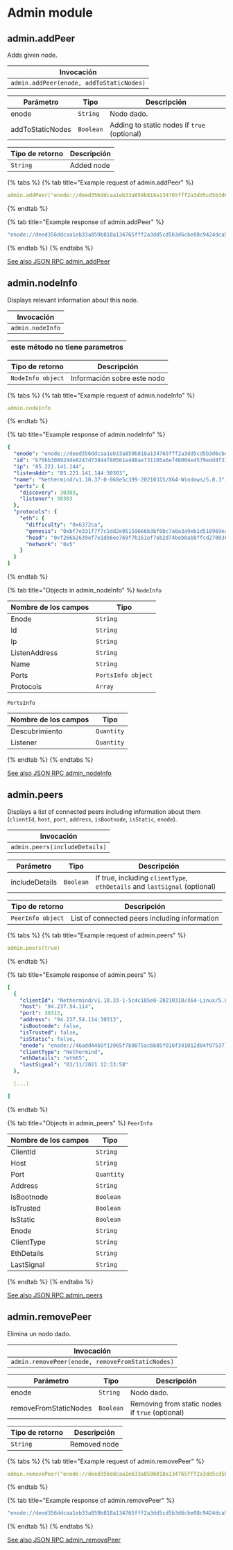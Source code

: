 # Admin module

## admin.addPeer

Adds given node.

| Invocación                               |
| ---------------------------------------- |
| `admin.addPeer(enode, addToStaticNodes)` |

| Parámetro        | Tipo      | Descripción                                 |
| ---------------- | --------- | ------------------------------------------- |
| enode            | `String`  | Nodo dado.                                  |
| addToStaticNodes | `Boolean` | Adding to static nodes if `true` (optional) |

| Tipo de retorno | Descripción |
| --------------- | ----------- |
| `String`        | Added node  |

{% tabs %}
{% tab title="Example request of admin.addPeer" %}
```yaml
admin.addPeer("enode://deed356ddcaa1eb33a859b818a134765fff2a3dd5cd5b3d6cbe08c9424dca53b947bdc1c64e6f1257e29bb2960ac0a4fb56e307f360b7f8d4ddf48024cdb9d68@85.221.141.144:30303", true)
```
{% endtab %}

{% tab title="Example response of admin.addPeer" %}
```yaml
"enode://deed356ddcaa1eb33a859b818a134765fff2a3dd5cd5b3d6cbe08c9424dca53b947bdc1c64e6f1257e29bb2960ac0a4fb56e307f360b7f8d4ddf48024cdb9d68@85.221.141.144:30303"
```
{% endtab %}
{% endtabs %}

[See also JSON RPC admin\_addPeer](https://docs.nethermind.io/nethermind/ethereum-client/json-rpc/admin#admin\_addpeer)

## admin.nodeInfo

Displays relevant information about this node.

| Invocación       |
| ---------------- |
| `admin.nodeInfo` |

| este método no tiene parametros |
| ------------------------------- |

| Tipo de retorno   | Descripción                 |
| ----------------- | --------------------------- |
| `NodeInfo object` | Información sobre este nodo |

{% tabs %}
{% tab title="Example request of admin.nodeInfo" %}
```yaml
admin.nodeInfo
```
{% endtab %}

{% tab title="Example response of admin.nodeInfo" %}
```yaml
{
  "enode": "enode://deed356ddcaa1eb33a859b818a134765fff2a3dd5cd5b3d6cbe08c9424dca53b947bdc1c64e6f1257e29bb2960ac0a4fb56e307f360b7f8d4ddf48024cdb9d68@85.221.141.144:30303",
  "id": "b70bb308924de8247d73844f80561e488ae731105a6ef46004e4579edd4f378a",
  "ip": "85.221.141.144",
  "listenAddr": "85.221.141.144:30303",
  "name": "Nethermind/v1.10.37-0-068e5c399-20210315/X64-Windows/5.0.3",
  "ports": {
    "discovery": 30303,
    "listener": 30303
  },
  "protocols": {
    "eth": {
      "difficulty": "0x6372ca",
      "genesis": "0xbf7e331f7f7c1dd2e05159666b3bf8bc7a8a3a9eb1d518969eab529dd9b88c1a",
      "head": "0xf266b2639ef7e1db6ee769f7b161ef7eb2d74beb0ab8ffcd270036da04b41cd4",
      "network": "0x5"
    }
  }
}
```
{% endtab %}

{% tab title="Objects in admin_nodeInfo" %}
`NodeInfo`

| Nombre de los campos | Tipo               |
| -------------------- | ------------------ |
| Enode                | `String`           |
| Id                   | `String`           |
| Ip                   | `String`           |
| ListenAddress        | `String`           |
| Name                 | `String`           |
| Ports                | `PortsInfo object` |
| Protocols            | `Array`            |

`PortsInfo`

| Nombre de los campos | Tipo       |
| -------------------- | ---------- |
| Descubrimiento       | `Quantity` |
| Listener             | `Quantity` |
{% endtab %}
{% endtabs %}

[See also JSON RPC admin\_nodeInfo](https://docs.nethermind.io/nethermind/ethereum-client/json-rpc/admin#admin\_nodeinfo)

## admin.peers

Displays a list of connected peers including information about them (`clientId`, `host`, `port`, `address`, `isBootnode`, `isStatic`, `enode`).

| Invocación                    |
| ----------------------------- |
| `admin.peers(includeDetails)` |

| Parámetro      | Tipo      | Descripción                                                               |
| -------------- | --------- | ------------------------------------------------------------------------- |
| includeDetails | `Boolean` | If true, including `clientType`, `ethDetails` and `lastSignal` (optional) |

| Tipo de retorno   | Descripción                                   |
| ----------------- | --------------------------------------------- |
| `PeerInfo object` | List of connected peers including information |

{% tabs %}
{% tab title="Example request of admin.peers" %}
```yaml
admin.peers(true)
```
{% endtab %}

{% tab title="Example response of admin.peers" %}
```yaml
[
  {
    "clientId": "Nethermind/v1.10.33-1-5c4c185e8-20210310/X64-Linux/5.0.2",
    "host": "94.237.54.114",
    "port": 30313,
    "address": "94.237.54.114:30313",
    "isBootnode": false,
    "isTrusted": false,
    "isStatic": false,
    "enode": "enode://46add44b9f13965f7b9875ac6b85f016f341012d84f975377573800a863526f4da19ae2c620ec73d11591fa9510e992ecc03ad0751f53cc02f7c7ed6d55c7291@94.237.54.114:30313",
    "clientType": "Nethermind",
    "ethDetails": "eth65",
    "lastSignal": "03/11/2021 12:33:58"
  },

  (...)

]
```
{% endtab %}

{% tab title="Objects in admin_peers" %}
`PeerInfo`

| Nombre de los campos | Tipo       |
| -------------------- | ---------- |
| ClientId             | `String`   |
| Host                 | `String`   |
| Port                 | `Quantity` |
| Address              | `String`   |
| IsBootnode           | `Boolean`  |
| IsTrusted            | `Boolean`  |
| IsStatic             | `Boolean`  |
| Enode                | `String`   |
| ClientType           | `String`   |
| EthDetails           | `String`   |
| LastSignal           | `String`   |
{% endtab %}
{% endtabs %}

[See also JSON RPC admin\_peers](https://docs.nethermind.io/nethermind/ethereum-client/json-rpc/admin#admin\_peers)

## admin.removePeer

Elimina un nodo dado.

| Invocación                                       |
| ------------------------------------------------ |
| `admin.removePeer(enode, removeFromStaticNodes)` |

| Parámetro             | Tipo      | Descripción                                     |
| --------------------- | --------- | ----------------------------------------------- |
| enode                 | `String`  | Nodo dado.                                      |
| removeFromStaticNodes | `Boolean` | Removing from static nodes if `true` (optional) |

| Tipo de retorno | Descripción  |
| --------------- | ------------ |
| `String`        | Removed node |

{% tabs %}
{% tab title="Example request of admin.removePeer" %}
```yaml
admin.removePeer("enode://deed356ddcaa1eb33a859b818a134765fff2a3dd5cd5b3d6cbe08c9424dca53b947bdc1c64e6f1257e29bb2960ac0a4fb56e307f360b7f8d4ddf48024cdb9d68@85.221.141.144:30303", true)
```
{% endtab %}

{% tab title="Example response of admin.removePeer" %}
```yaml
"enode://deed356ddcaa1eb33a859b818a134765fff2a3dd5cd5b3d6cbe08c9424dca53b947bdc1c64e6f1257e29bb2960ac0a4fb56e307f360b7f8d4ddf48024cdb9d68@85.221.141.144:30303"
```
{% endtab %}
{% endtabs %}

[See also JSON RPC admin\_removePeer](https://docs.nethermind.io/nethermind/ethereum-client/json-rpc/admin#admin\_removepeer)
